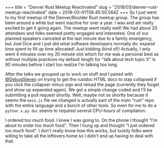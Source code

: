+++
title = "Denver Rust Meetup Reactivated"
slug = "2018/03/denver-rust-meetup-reactivated"
date = 2018-03-01T06:45:50.564Z
+++
So I just went to my first meetup of the Denver/Boulder Rust meetup group. The group has been around a while but went inactive for over a year. I was and am really excited to get it going again. The meetup went really well! We had about 20 attendees and folks seemed pretty engaged and interested. One of our planned speakers canceled at the last minute due to a family emergency, but Joel Dice and I just did what software developers normally do: expand time spent to fill up time allocated! Just kidding (kind of)! Actually, I only went 4 minutes over my 20 minute slot which for me was a personal best as without multiple practices my default length for "talk about tech topic X" is 90 minutes before I start too realize I'm talking too long.

After the talks we grouped up to work on stuff and I paired with [@DebugSteven](https://twitter.com/DebugSteven) on trying to get the rustdoc HTML docs to stay collapsed if you click the collapser minus sign and reload the page (currently they forget and show up expanded again). We got a simple change coded and I'll be submitting a pull request shortly. Well, maybe not so shortly because it seems the `main.js` file we changed is actually part of the main "rust" repo with the entire language and a bunch of other tools. So even for me to do a `python x.py doc` seems to required several CPU-hours of compilation.

I ordered too much food. I knew I was going to. On the phone I thought "I'm about to order too much food". Then I hung up and thought "I just ordered too much food". I don't really know how this works, but luckily folks were willing to take all the leftovers home so I didn't end up having to deal with that.
